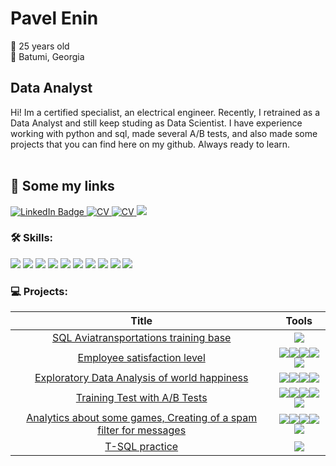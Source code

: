 # Pavel Enin
:briefcase: 25 years old \
:round_pushpin: Batumi, Georgia 
## Data Analyst
Hi! Im a certified specialist, an electrical engineer. Recently, I retrained as a Data Analyst and still keep studing as Data Scientist. I have experience working with python and sql, made several A/B tests, and also made some projects that you can find here on my github. Always ready to learn.
<br/><br/>
## 🤝 Some my links
<div id="badges">
  <a href="https://www.linkedin.com/in/pavel-enin-79aa96266/">
    <img src="https://img.shields.io/badge/LinkedIn-blue?style=for-the-badge&logo=linkedin&logoColor=white" alt="LinkedIn Badge"/>
  </a>
  <a href="https://drive.google.com/file/d/1GMIDnowQhMqlqm7S2jCW72EH02ghtja2/view?usp=sharing">
    <img src="https://img.shields.io/badge/CV-red?style=for-the-badge&logo=readdotcv&logoColor=white" alt="CV"/>
  </a>
  <a href="https://t.me/Yenzho">
    <img src="https://img.shields.io/badge/Telegram-white?style=for-the-badge&logo=telegram&logoColor=blue" alt="CV"/>
  </a>
  <a href="mailto:pavel.yenin@outlook.com?subject=[GitHub]%20🔥%20Welcome%20letter%20contact&body=Hello%20Pavel%2C%0A%0A">
    <img src="https://img.shields.io/badge/e‑mail-D14836.svg?style=for-the-badge&logo=microsoftoutlook&logoColor=#0078D4"/>
  </a>
</div>

### 🛠 Skills:
<div>
  <img src="https://img.shields.io/badge/-Git-F44D27?style=flat-square&logo=Git&logoColor=white"/>
  <img src="https://img.shields.io/badge/-Python-3776AB?style=flat-square&logo=Python&logoColor=white"/>
  <img src="https://img.shields.io/badge/-PostgreSQL-4169E1?style=flat-square&logo=PostgreSQL&logoColor=white"/>
  <img src="https://img.shields.io/badge/-Power BI-F2C811?style=flat-square&logo=powerbi&logoColor=white"/>
  <img src="https://img.shields.io/badge/-Tableau-E97627?style=flat-square&logo=tableau&logoColor=white"/>
  <img src="https://img.shields.io/badge/-SciPy-8CAAE6?style=flat-square&logo=SciPy&logoColor=white"/>
  <img src="https://img.shields.io/badge/-NumPy-013243?style=flat-square&logo=NumPy&logoColor=white"/>
  <img src="https://img.shields.io/badge/-Pandas-150458?style=flat-square&logo=Pandas&logoColor=white"/>
  <img src="https://img.shields.io/badge/-Plotly-3F4F75?style=flat-square&logo=Plotly&logoColor=white"/>
  <img src="https://img.shields.io/badge/-MSSQLServer-CC2927?style=flat-square&logo=microsoftsqlserver&logoColor=white"/>
</div>

### 💻 Projects:
| Title | Tools |
| :--------: | :-------: |
|[SQL Аviatransportations training base](https://github.com/Yenzho/Sql_final_project) |<img src="https://img.shields.io/badge/PostgreSQL-black?style=flat-square&logo=postgresql&logoColor=white"/>|
|[Employee satisfaction level](https://github.com/Yenzho/Hm_22_Diploma) |<img src="https://img.shields.io/badge/Pandas-black?style=flat-square&logo=pandas&logoColor=orange"/><img src="https://img.shields.io/badge/MatPlotlib-black?style=flat-square"/><img src="https://img.shields.io/badge/Sklearn-black?style=flat-square&logo=scikitlearn&logoColor=orange"/><img src="https://img.shields.io/badge/SciPy-black?style=flat-square&logo=scipy&logoColor=orange"/><img src="https://img.shields.io/badge/NumPy-black?style=flat-square&logo=numpy&logoColor=orange"/>
|[Exploratory Data Analysis of world happiness](https://github.com/Yenzho/Hm_15_visual) |<img src="https://img.shields.io/badge/Pandas-black?style=flat-square&logo=pandas&logoColor=orange"/><img src="https://img.shields.io/badge/MatPlotlib-black?style=flat-square"/><img src="https://img.shields.io/badge/Plotly-black?style=flat-square&logo=plotly&logoColor=orange"/><img src="https://img.shields.io/badge/NumPy-black?style=flat-square&logo=numpy&logoColor=orange"/>||
|[Training Test with A/B Tests](https://github.com/Yenzho/Hm_20_A_B) |<img src="https://img.shields.io/badge/Pandas-black?style=flat-square&logo=pandas&logoColor=orange"/><img src="https://img.shields.io/badge/MatPlotlib-black?style=flat-square"/><img src="https://img.shields.io/badge/Sklearn-black?style=flat-square&logo=scikitlearn&logoColor=orange"/><img src="https://img.shields.io/badge/SciPy-black?style=flat-square&logo=scipy&logoColor=orange"/><img src="https://img.shields.io/badge/NumPy-black?style=flat-square&logo=numpy&logoColor=orange"/>
|[Analytics about some games, Creating of a spam filter for messages](https://github.com/Yenzho/hm_21_case) |<img src="https://img.shields.io/badge/Pandas-black?style=flat-square&logo=pandas&logoColor=orange"/><img src="https://img.shields.io/badge/MatPlotlib-black?style=flat-square"/><img src="https://img.shields.io/badge/Sklearn-black?style=flat-square&logo=scikitlearn&logoColor=orange"/><img src="https://img.shields.io/badge/SciPy-black?style=flat-square&logo=scipy&logoColor=orange"/><img src="https://img.shields.io/badge/NumPy-black?style=flat-square&logo=numpy&logoColor=orange"/>
|[T-SQL practice](https://github.com/Yenzho/T-SQL) |<img src="https://img.shields.io/badge/MicrosoftSQLserver-black?style=flat-square&logo=microsoftsqlserver&logoColor=orange"/>

